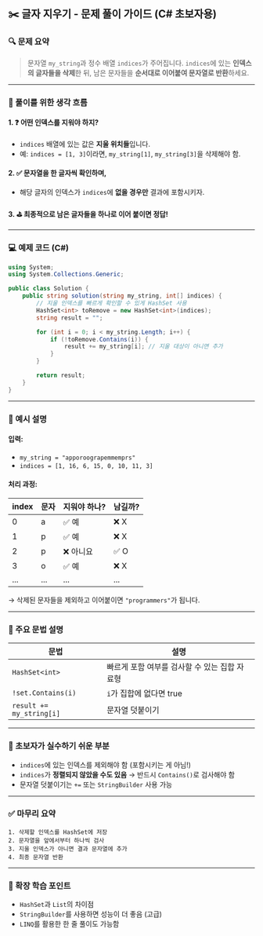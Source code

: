 

## ✂️ 글자 지우기 - 문제 풀이 가이드 (C# 초보자용)


### 🔍 문제 요약

> 문자열 `my_string`과 정수 배열 `indices`가 주어집니다.
> `indices`에 있는 **인덱스의 글자들을 삭제**한 뒤,
> 남은 문자들을 **순서대로 이어붙여 문자열로 반환**하세요.

---

### 🧠 풀이를 위한 생각 흐름

#### 1. ❓ 어떤 인덱스를 지워야 하지?

* `indices` 배열에 있는 값은 **지울 위치들**입니다.
* 예: `indices = [1, 3]`이라면, `my_string[1]`, `my_string[3]`을 삭제해야 함.

#### 2. ✅ 문자열을 한 글자씩 확인하며,

* 해당 글자의 인덱스가 `indices`에 **없을 경우만** 결과에 포함시키자.

#### 3. ⛳ 최종적으로 남은 글자들을 하나로 이어 붙이면 정답!

---

### 💻 예제 코드 (C#)

```csharp
using System;
using System.Collections.Generic;

public class Solution {
    public string solution(string my_string, int[] indices) {
        // 지울 인덱스를 빠르게 확인할 수 있게 HashSet 사용
        HashSet<int> toRemove = new HashSet<int>(indices);
        string result = "";

        for (int i = 0; i < my_string.Length; i++) {
            if (!toRemove.Contains(i)) {
                result += my_string[i]; // 지울 대상이 아니면 추가
            }
        }

        return result;
    }
}
```

---

### 🧩 예시 설명

#### 입력:

* `my_string = "apporoograpemmemprs"`
* `indices = [1, 16, 6, 15, 0, 10, 11, 3]`

#### 처리 과정:

| index | 문자  | 지워야 하나? | 남길까? |
| ----- | --- | ------- | ---- |
| 0     | a   | ✅ 예     | ❌ X  |
| 1     | p   | ✅ 예     | ❌ X  |
| 2     | p   | ❌ 아니요   | ✅ O  |
| 3     | o   | ✅ 예     | ❌ X  |
| ...   | ... | ...     | ...  |

→ 삭제된 문자들을 제외하고 이어붙이면 `"programmers"`가 됩니다.

---

### 🔧 주요 문법 설명

| 문법                       | 설명                         |
| ------------------------ | -------------------------- |
| `HashSet<int>`           | 빠르게 포함 여부를 검사할 수 있는 집합 자료형 |
| `!set.Contains(i)`       | `i`가 집합에 없다면 true          |
| `result += my_string[i]` | 문자열 덧붙이기                   |

---

### 📌 초보자가 실수하기 쉬운 부분

* `indices`에 있는 인덱스를 제외해야 함 (포함시키는 게 아님!)
* `indices`가 **정렬되지 않았을 수도 있음** → 반드시 `Contains()`로 검사해야 함
* 문자열 덧붙이기는 `+=` 또는 `StringBuilder` 사용 가능

---

### ✅ 마무리 요약

```text
1. 삭제할 인덱스를 HashSet에 저장
2. 문자열을 앞에서부터 하나씩 검사
3. 지울 인덱스가 아니면 결과 문자열에 추가
4. 최종 문자열 반환
```

---

### 🌱 확장 학습 포인트

* `HashSet`과 `List`의 차이점
* `StringBuilder`를 사용하면 성능이 더 좋음 (고급)
* `LINQ`를 활용한 한 줄 풀이도 가능함


